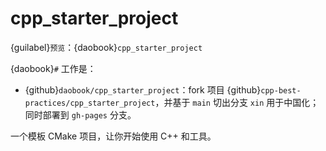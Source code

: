 # cpp_starter_project

{guilabel}`预览`：{daobook}`cpp_starter_project`

{daobook}`#` 工作是：

- {github}`daobook/cpp_starter_project`：fork 项目 {github}`cpp-best-practices/cpp_starter_project`，并基于 `main` 切出分支 `xin` 用于中国化；同时部署到 `gh-pages` 分支。

一个模板 CMake 项目，让你开始使用 C++ 和工具。